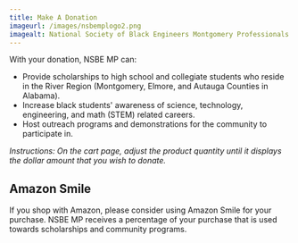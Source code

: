 ```yaml
---
title: Make A Donation
imageurl: /images/nsbemplogo2.png
imagealt: National Society of Black Engineers Montgomery Professionals
---
```


With your donation, NSBE MP can:

* Provide scholarships to high school and collegiate students who reside in the River Region 
(Montgomery, Elmore, and Autauga Counties in Alabama).
* Increase black students' awareness of science, technology, engineering, and math (STEM) related careers.
* Host outreach programs and demonstrations for the community to participate in.

*Instructions: On the cart page, adjust the product quantity until it displays the dollar amount that you wish to donate.*

## Amazon Smile

If you shop with Amazon, please consider using Amazon Smile for your purchase. NSBE MP receives a percentage of your purchase that is used towards scholarships and community programs. 

<div id="amznCharityBanner">
    <script type="text/javascript" async src="/js/amazonsmile.js"></script>
    <iframe style="display: block; border: medium none;" scrolling="no" frameborder="0"></iframe>
</div>
